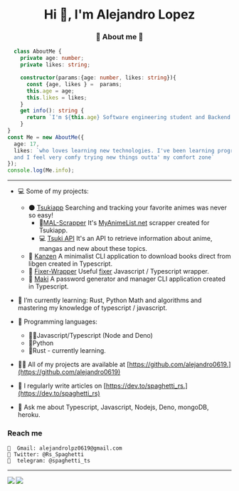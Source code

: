 <h1 align="center">Hi 👋, I'm Alejandro Lopez</h1>
<h3 align="center"> 💫 About me 💫 </h3>

```typescript
  class AboutMe {
    private age: number;
    private likes: string;

    constructor(params:{age: number, likes: string}){
      const {age, likes } =  params;
      this.age = age;
      this.likes = likes;
    }
    get info(): string {
      return `I'm ${this.age} Software engineering student and Backend developer from venezuela ${this.likes}`;
    }
}
const Me = new AboutMe({
  age: 17,
  likes: `who loves learning new technologies. I've been learning programming for 2 years 
  and I feel very comfy trying new things outta' my comfort zone`
});
console.log(Me.info);
```

----
- 💻 Some of my projects: 
  -  🌑 [Tsukiapp](https://github.com/orgs/Tsukiapp/) Searching and tracking your favorite animes was never so easy!
       - 🎇[MAL-Scrapper](https://github.com/orgs/Tsukiapp/MAL-Scrapper) It's [MyAnimeList.net](https://myanimelist.net/) scrapper created for Tsukiapp.
       - 💻 [Tsuki API](https://github.com/Tsukiapp/Tsuki-API) It's an API to retrieve information about anime, mangas and new about these topics.
  -  🧨 [Kanzen](https://github.com/alejandro0619/Kanzen-CLI) A minimalist CLI application to download books direct from libgen created in Typescript.
  -  💸 [Fixer-Wrapper](https://github.com/alejandro0619/Fixer-wrapper) Useful [fixer](https://fixer.io) Javascript / Typescript wrapper.
  -  🍣 [Maki](https://github.com/alejandro0619/Maki) A password generator and manager CLI application created in Typescript.
  
- 🌱 I’m currently learning: Rust, Python Math and algorithms and mastering my knowledge of typescript / javascript.
- 🌌 Programming languages:
   - 🐱‍👤Javascript/Typescript (Node and Deno)
   - 🐍Python
   - 🦀Rust - currently learning. 
- 👨‍💻 All of my projects are available at [https://github.com/alejandro0619.](https://github.com/alejandro0619)
- 📝 I regularly write articles on [https://dev.to/spaghetti_rs.](https://dev.to/spaghetti_rs)
- 💬 Ask me about Typescript, Javascript, Nodejs, Deno, mongoDB, heroku.
 
<h3 align="left"> Reach me </h3>

    📧  Gmail: alejandrolpz0619@gmail.com
    🐤 Twitter: @Rs_Spaghetti
    📱  telegram: @spaghetti_ts
    
----

<a href="https://github.com/anuraghazra/github-readme-stats">
  <img align="left" src="https://github-readme-stats.vercel.app/api?username=alejandro0619&count_private=true&show_icons=true&include_all_commits=true&hide_border=true&hide_title=true" />
</a>
<a href="https://github.com/anuraghazra/github-readme-stats">
  <img align="left" src="https://github-readme-stats.vercel.app/api/top-langs/?username=alejandro0619&langs_count=4&hide_title=true&hide_border=true" />
</a>
